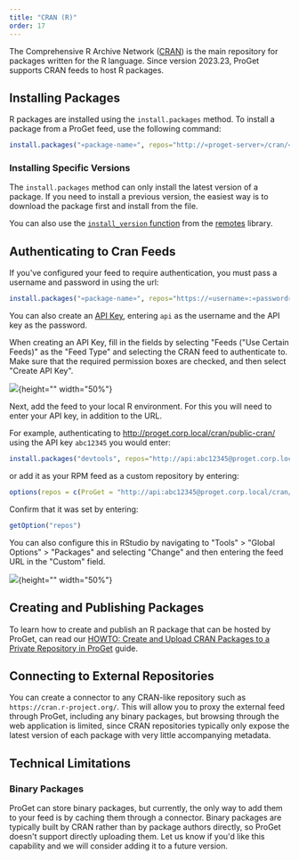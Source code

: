 ```yaml
---
title: "CRAN (R)"
order: 17
---
```


The Comprehensive R Archive Network ([CRAN](https://cran.r-project.org/)) is the main repository for packages written for the R language. Since version 2023.23, ProGet supports CRAN feeds to host R packages.

## Installing Packages

R packages are installed using the `install.packages` method. To install a package from a ProGet feed, use the following command:

```r
install.packages("«package-name»", repos="http://«proget-server»/cran/«feed-name»/")
```

### Installing Specific Versions

The `install.packages` method can only install the latest version of a package. If you need to install a previous version, the easiest way is to download the package first and install from the file.

You can also use the [`install_version` function](https://remotes.r-lib.org/reference/install_version.html) from the [remotes](https://remotes.r-lib.org/) library.

## Authenticating to Cran Feeds

If you've configured your feed to require authentication, you must pass a username and password in using the url:

```r
install.packages("«package-name»", repos="https://«username»:«password»@«proget-server»/cran/«feed-name»/")
```

You can also create an [API Key](/docs/proget/api/apikeys), entering `api` as the username and the API key as the password.

When creating an API Key, fill in the fields by selecting "Feeds ("Use Certain Feeds)" as the "Feed Type" and selecting the CRAN feed to authenticate to. Make sure that the required permission boxes are checked, and then select "Create API Key".

![](/resources/docs/proget-cran-apikey-2.png){height="" width="50%"}

Next, add the feed to your local R environment. For this you will need to enter your API key, in addition to the URL.

For example, authenticating to http://proget.corp.local/cran/public-cran/ using the API key `abc12345` you would enter:

```r
install.packages("devtools", repos="http://api:abc12345@proget.corp.local/cran/public-cran/")
```

or add it as your RPM feed as a custom repository by entering:

```r
options(repos = c(ProGet = "http://api:abc12345@proget.corp.local/cran/public-cran/"))
```

Confirm that it was set by entering:

```r
getOption("repos")
```

You can also configure this in RStudio by navigating to "Tools" > "Global Options" > "Packages" and selecting "Change" and then entering the feed URL in the "Custom" field.

![](/resources/docs/rstudio-customrepo-internal-apikey.png){height="" width="50%"}

## Creating and Publishing Packages

To learn how to create and publish an R package that can be hosted by ProGet, can read our [HOWTO: Create and Upload CRAN Packages to a Private Repository in ProGet](/docs/proget/feeds/cran/howto-cran-publish) guide.

## Connecting to External Repositories

You can create a connector to any CRAN-like repository such as `https://cran.r-project.org/`. This will allow you to proxy the external feed through ProGet, including any binary packages, but browsing through the web application is limited, since CRAN repositories typically only expose the latest version of each package with very little accompanying metadata.

## Technical Limitations

### Binary Packages

ProGet can store binary packages, but currently, the only way to add them to your feed is by caching them through a connector. Binary packages are typically built by CRAN rather than by package authors directly, so ProGet doesn't support directly uploading them. Let us know if you'd like this capability and we will consider adding it to a future version.

